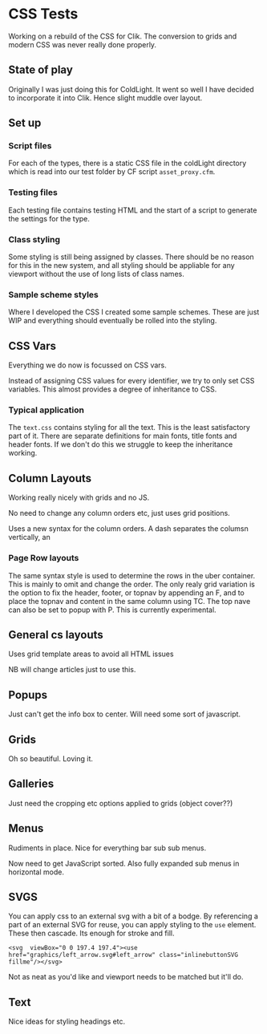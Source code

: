 # CSS Tests

Working on a rebuild of the CSS for Clik. The conversion to grids and modern CSS was never really done properly.


## State of play

Originally I was just doing this for ColdLight. It went so well I have decided to incorporate it into Clik. Hence slight muddle over layout.

## Set up

### Script files

For each of the types, there is a static CSS file in the coldLight directory which is read into our test folder by CF script `asset_proxy.cfm`.

### Testing files

Each testing file contains testing HTML and the start of a script to generate the settings for the type.

### Class styling

Some styling is still being assigned by classes. There should be no reason for this in the new system, and all styling should be appliable for any viewport without the use of long lists of class names. 

### Sample scheme styles

Where I developed the CSS I created some sample schemes. These are just WIP and everything should eventually be rolled into the styling.

## CSS Vars

Everything we do now is focussed on CSS vars.

Instead of assigning CSS values for every identifier, we try to only set CSS variables. This almost provides a degree of inheritance to CSS.

### Typical application

The `text.css` contains styling for all the text. This is the least satisfactory part of it. There are separate definitions for main fonts, title fonts and header fonts. If we don't do this we struggle to keep the inheritance working.

## Column Layouts

Working really nicely with grids and no JS.

No need to change any column orders etc, just uses grid positions. 

Uses a new syntax for the column orders. A dash separates the columsn vertically, an

### Page Row layouts

The same syntax style is used to determine the rows in the uber container. This is mainly to omit and change the order. The only realy grid variation is the option to fix the header, footer, or topnav by appending an F, and to place the topnav and content in the same column using TC. The top nave can also be set to popup with P. This is currently experimental.


## General cs layouts

Uses grid template areas to avoid all HTML issues

NB will change articles just to use this.

## Popups

Just can't get the info box to center. Will need some sort of javascript.

## Grids

Oh so beautiful. Loving it.

## Galleries

Just need the cropping etc options applied to grids (object cover??)

## Menus

Rudiments in place. Nice for everything bar sub sub menus.

Now need to get JavaScript sorted. Also fully expanded sub menus in horizontal mode.

## SVGS

You can apply css to an external svg with a bit of a bodge. By referencing a part of an external SVG for reuse, you can apply styling to the `use` element. These then cascade. Its enough for stroke and fill.

    <svg  viewBox="0 0 197.4 197.4"><use href="graphics/left_arrow.svg#left_arrow" class="inlinebuttonSVG fillme"/></svg>

Not as neat as you'd like and viewport needs to be matched but it'll do.

## Text

Nice ideas for styling headings etc.

